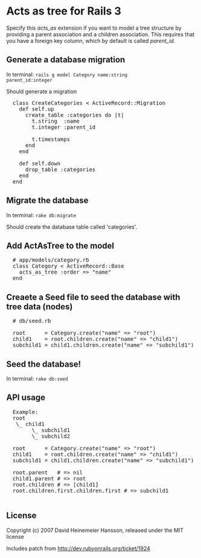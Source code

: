 # Acts as tree for Rails 3

Specify this *acts_as* extension if you want to model a tree structure by providing a parent association and a children
association. This requires that you have a foreign key column, which by default is called *parent_id*.

## Generate a database migration

In terminal:
<code>rails g model Category name:string parent_id:integer</code>

Should generate a migration

<pre>
  class CreateCategories < ActiveRecord::Migration
    def self.up
      create_table :categories do |t|
        t.string  :name
        t.integer :parent_id

        t.timestamps
      end
    end

    def self.down
      drop_table :categories
    end
  end  
</pre>

## Migrate the database

In terminal:
<code>rake db:migrate</code>

Should create the database table called 'categories'.

## Add ActAsTree to the model

<pre>  # app/models/category.rb
  class Category < ActiveRecord::Base
    acts_as_tree :order => "name"
  end
</pre>

## Creaete a Seed file to seed the database with tree data (nodes)

<pre>  # db/seed.rb

  root      = Category.create("name" => "root")
  child1    = root.children.create("name" => "child1")
  subchild1 = child1.children.create("name" => "subchild1")
</pre>

## Seed the database!

In terminal:
<code>rake db:seed</code>

## API usage

<pre>
  Example:
  root
   \_ child1
        \_ subchild1
        \_ subchild2

  root      = Category.create("name" => "root")
  child1    = root.children.create("name" => "child1")
  subchild1 = child1.children.create("name" => "subchild1")

  root.parent   # => nil
  child1.parent # => root
  root.children # => [child1]
  root.children.first.children.first # => subchild1  
  
</pre>

## License

Copyright (c) 2007 David Heinemeier Hansson, released under the MIT license  

Includes patch from http://dev.rubyonrails.org/ticket/1924
